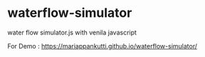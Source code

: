 # waterflow-simulator 
water flow simulator.js with venila javascript

For Demo : https://mariappankutti.github.io/waterflow-simulator/
